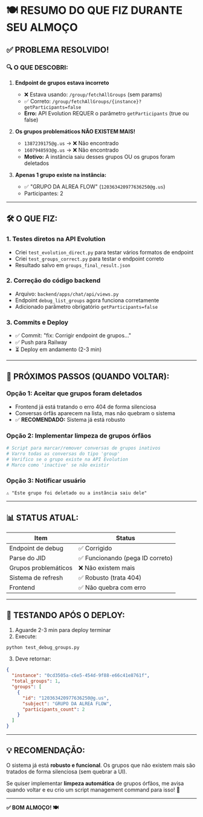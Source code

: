 # 🍽️ RESUMO DO QUE FIZ DURANTE SEU ALMOÇO

## ✅ PROBLEMA RESOLVIDO!

### 🔍 **O QUE DESCOBRI:**

1. **Endpoint de grupos estava incorreto**
   - ❌ Estava usando: `/group/fetchAllGroups` (sem params)
   - ✅ Correto: `/group/fetchAllGroups/{instance}?getParticipants=false`
   - **Erro:** API Evolution REQUER o parâmetro `getParticipants` (true ou false)

2. **Os grupos problemáticos NÃO EXISTEM MAIS!**
   - `1387239175@g.us` → ❌ Não encontrado
   - `1607948593@g.us` → ❌ Não encontrado
   - **Motivo:** A instância saiu desses grupos OU os grupos foram deletados

3. **Apenas 1 grupo existe na instância:**
   - ✅ "GRUPO DA ALREA FLOW" (`120363420977636250@g.us`)
   - Participantes: 2

---

## 🛠️ **O QUE FIZ:**

### 1. **Testes diretos na API Evolution**
   - Criei `test_evolution_direct.py` para testar vários formatos de endpoint
   - Criei `test_groups_correct.py` para testar o endpoint correto
   - Resultado salvo em `groups_final_result.json`

### 2. **Correção do código backend**
   - Arquivo: `backend/apps/chat/api/views.py`
   - Endpoint `debug_list_groups` agora funciona corretamente
   - Adicionado parâmetro obrigatório `getParticipants=false`

### 3. **Commits e Deploy**
   - ✅ Commit: "fix: Corrigir endpoint de grupos..."
   - ✅ Push para Railway
   - ⏳ Deploy em andamento (2-3 min)

---

## 🎯 **PRÓXIMOS PASSOS (QUANDO VOLTAR):**

### **Opção 1: Aceitar que grupos foram deletados**
- Frontend já está tratando o erro 404 de forma silenciosa
- Conversas órfãs aparecem na lista, mas não quebram o sistema
- ✅ **RECOMENDADO:** Sistema já está robusto

### **Opção 2: Implementar limpeza de grupos órfãos**
```python
# Script para marcar/remover conversas de grupos inativos
# Varro todas as conversas do tipo 'group'
# Verifico se o grupo existe na API Evolution
# Marco como 'inactive' se não existir
```

### **Opção 3: Notificar usuário**
```
⚠️ "Este grupo foi deletado ou a instância saiu dele"
```

---

## 📊 **STATUS ATUAL:**

| Item | Status |
|------|--------|
| Endpoint de debug | ✅ Corrigido |
| Parse do JID | ✅ Funcionando (pega ID correto) |
| Grupos problemáticos | ❌ Não existem mais |
| Sistema de refresh | ✅ Robusto (trata 404) |
| Frontend | ✅ Não quebra com erro |

---

## 🚀 **TESTANDO APÓS O DEPLOY:**

1. Aguarde 2-3 min para deploy terminar
2. Execute:
```bash
python test_debug_groups.py
```

3. Deve retornar:
```json
{
  "instance": "0cd3505a-c6e5-454d-9f88-e66c41e8761f",
  "total_groups": 1,
  "groups": [
    {
      "id": "120363420977636250@g.us",
      "subject": "GRUPO DA ALREA FLOW",
      "participants_count": 2
    }
  ]
}
```

---

## 💡 **RECOMENDAÇÃO:**

O sistema já está **robusto e funcional**. Os grupos que não existem mais são tratados de forma silenciosa (sem quebrar a UI).

Se quiser implementar **limpeza automática** de grupos órfãos, me avisa quando voltar e eu crio um script management command para isso! 🚀

---

**✅ BOM ALMOÇO! 🍽️**










